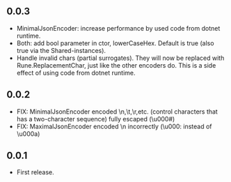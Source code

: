 ## 0.0.3
* MinimalJsonEncoder: increase performance by used code from dotnet runtime.
* Both: add bool parameter in ctor, lowerCaseHex. Default is true (also true via the Shared-instances).
* Handle invalid chars (partial surrogates). They will now be replaced with Rune.ReplacementChar, just like the other encoders do. This is a side effect of using code from dotnet runtime.

## 0.0.2
* FIX: MinimalJsonEncoder encoded \n,\t,\r,etc. (control characters that has a two-character sequence) fully escaped (\u000#)
* FIX: MaximalJsonEncoder encoded \n incorrectly (\u000: instead of \u000a)

## 0.0.1
* First release.

